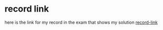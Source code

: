 # record link

here is the link for my record in the exam that shows my solution
[record-link](https://drive.google.com/file/d/14Pgq7ejlEkeMu2EzxJEcyz_yYwttjl0t/view?usp=sharing)
